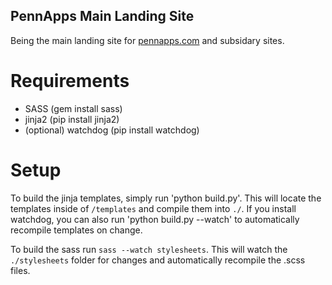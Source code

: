 PennApps Main Landing Site 
------------------------------------

Being the main landing site for [pennapps.com](http://pennapps.com) and subsidary sites. 


Requirements
============

*   SASS (gem install sass)
*   jinja2 (pip install jinja2)
*   (optional) watchdog (pip install watchdog)

Setup
=====

To build the jinja templates, simply run 'python build.py'. This will locate the
templates inside of `/templates` and compile them into `./`. If you install
watchdog, you can also run 'python build.py --watch' to automatically recompile
templates on change.

To build the sass run `sass --watch stylesheets`. This will watch the `./stylesheets` folder
for changes and automatically recompile the .scss files.
